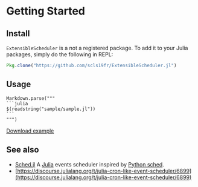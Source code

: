 # Getting Started

## Install

`ExtensibleScheduler` is a not a registered package.
To add it to your Julia packages, simply do the following in REPL:

```julia
Pkg.clone("https://github.com/scls19fr/ExtensibleScheduler.jl")
```

## Usage


````@eval
Markdown.parse("""
```julia
$(readstring("sample/sample.jl"))
```
""")
````
[Download example](sample/sample.jl)

## See also
 - [Sched.jl](https://github.com/scls19fr/Sched.jl) A [Julia](https://julialang.org/) events scheduler inspired by [Python sched](https://docs.python.org/3/library/sched.html).
 - [https://discourse.julialang.org/t/julia-cron-like-event-scheduler/6899](https://discourse.julialang.org/t/julia-cron-like-event-scheduler/6899)
